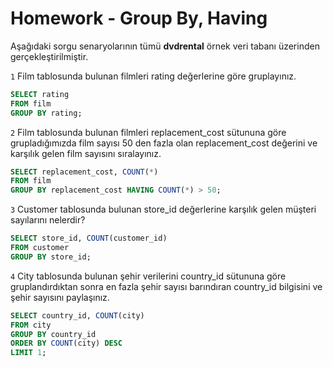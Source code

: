 # Homework - Group By, Having

Aşağıdaki sorgu senaryolarının tümü **dvdrental** örnek veri tabanı üzerinden gerçekleştirilmiştir.

`1` Film tablosunda bulunan filmleri rating değerlerine göre gruplayınız.
```sql
SELECT rating 
FROM film 
GROUP BY rating;
```
`2` Film tablosunda bulunan filmleri replacement_cost sütununa göre grupladığımızda film sayısı 50 den fazla olan replacement_cost değerini ve karşılık gelen film sayısını sıralayınız.
```sql
SELECT replacement_cost, COUNT(*) 
FROM film 
GROUP BY replacement_cost HAVING COUNT(*) > 50;
```
`3` Customer tablosunda bulunan store_id değerlerine karşılık gelen müşteri sayılarını nelerdir?
```sql
SELECT store_id, COUNT(customer_id) 
FROM customer 
GROUP BY store_id;
```
`4` City tablosunda bulunan şehir verilerini country_id sütununa göre gruplandırdıktan sonra en fazla şehir sayısı barındıran country_id bilgisini ve şehir sayısını paylaşınız.
```sql
SELECT country_id, COUNT(city) 
FROM city 
GROUP BY country_id 
ORDER BY COUNT(city) DESC 
LIMIT 1;
```